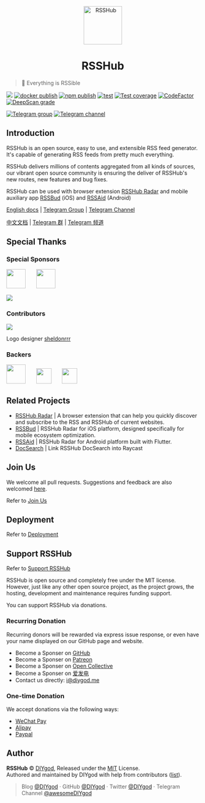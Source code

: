 <p align="center">
<img src="https://docs.rsshub.app/img/logo.png" alt="RSSHub" width="100">
</p> 
<h1 align="center">RSSHub</h1>

> 🍰 Everything is RSSible

[![](https://img.shields.io/badge/dynamic/json?url=https://rsshub-analytics.diygod.workers.dev/&query=requests&color=F38020&label=requests&logo=cloudflare&style=flat-square&suffix=/month)](https://rsshub.app)
[![docker publish](https://img.shields.io/docker/pulls/diygod/rsshub?label=docker%20pulls&logo=docker&style=flat-square)](https://hub.docker.com/r/diygod/rsshub)
[![npm publish](https://img.shields.io/npm/dt/rsshub?label=npm%20downloads&logo=npm&style=flat-square)](https://www.npmjs.com/package/rsshub)
[![test](https://img.shields.io/github/actions/workflow/status/DIYgod/RSSHub/test.yml?branch=master&label=test&logo=github&style=flat-square)](https://github.com/DIYgod/RSSHub/actions/workflows/test.yml?query=event%3Apush+branch%3Amaster)
[![Test coverage](https://img.shields.io/codecov/c/github/DIYgod/RSSHub.svg?style=flat-square&logo=codecov)](https://app.codecov.io/gh/DIYgod/RSSHub/branch/master)
[![CodeFactor](https://www.codefactor.io/repository/github/diygod/rsshub/badge)](https://www.codefactor.io/repository/github/diygod/rsshub)
[![DeepScan grade](https://deepscan.io/api/teams/6244/projects/8135/branches/92448/badge/grade.svg)](https://deepscan.io/dashboard#view=project&tid=6244&pid=8135&bid=92448)

[![Telegram group](https://img.shields.io/badge/dynamic/json?url=https%3A%2F%2Fapi.swo.moe%2Fstats%2Ftelegram%2Frsshub&query=count&color=2CA5E0&label=Telegram%20Group&logo=telegram&cacheSeconds=3600&style=flat-square)](https://t.me/rsshub) [![Telegram channel](https://img.shields.io/badge/dynamic/json?url=https%3A%2F%2Fapi.swo.moe%2Fstats%2Ftelegram%2FawesomeRSSHub&query=count&color=2CA5E0&label=Telegram%20Channel&logo=telegram&cacheSeconds=3600&style=flat-square)](https://t.me/awesomeRSSHub)

## Introduction

RSSHub is an open source, easy to use, and extensible RSS feed generator. It's capable of generating RSS feeds from pretty much everything.

RSSHub delivers millions of contents aggregated from all kinds of sources, our vibrant open source community is ensuring the deliver of RSSHub's new routes, new features and bug fixes.

RSSHub can be used with browser extension [RSSHub Radar](https://github.com/DIYgod/RSSHub-Radar) and mobile auxiliary app [RSSBud](https://github.com/Cay-Zhang/RSSBud) (iOS) and [RSSAid](https://github.com/LeetaoGoooo/RSSAid) (Android)

[English docs](https://docs.rsshub.app) | [Telegram Group](https://t.me/rsshub) | [Telegram Channel](https://t.me/awesomeRSSHub)

[中文文档](https://docs.rsshub.app/zh/) | [Telegram 群](https://t.me/rsshub) | [Telegram 频道](https://t.me/awesomeRSSHub)

## Special Thanks

### Special Sponsors

<p>
<a href="https://rss3.io" target="_blank"><img height="50px" src="https://i.imgur.com/lb1dDGK.png"></a>&nbsp;&nbsp;&nbsp;&nbsp;&nbsp;&nbsp;&nbsp;<a href="https://xlog.app/" target="_blank"><img height="50px" src="https://i.imgur.com/JuhHTKD.png"></a>
</p>

[![](https://opencollective.com/static/images/become_sponsor.svg)](https://docs.rsshub.app/support/)

### Contributors

[![](https://opencollective.com/RSSHub/contributors.svg?width=890)](https://github.com/DIYgod/RSSHub/graphs/contributors)

Logo designer [sheldonrrr](https://dribbble.com/sheldonrrr)

### Backers

<a href="https://www.cloudflare.com" target="_blank"><img height="50px" src="https://i.imgur.com/7Ph27Fq.png"></a>&nbsp;&nbsp;&nbsp;&nbsp;&nbsp;&nbsp;&nbsp;<a href="https://www.netlify.com" target="_blank"><img height="40px" src="https://i.imgur.com/cU01915.png"></a>&nbsp;&nbsp;&nbsp;&nbsp;&nbsp;&nbsp;&nbsp;<a href="https://1password.com" target="_blank"><img height="40px" src="https://i.imgur.com/a2XjflO.png"></a>

## Related Projects

-   [RSSHub Radar](https://github.com/DIYgod/RSSHub-Radar) | A browser extension that can help you quickly discover and subscribe to the RSS and RSSHub of current websites.
-   [RSSBud](https://github.com/Cay-Zhang/RSSBud) | RSSHub Radar for iOS platform, designed specifically for mobile ecosystem optimization.
-   [RSSAid](https://github.com/LeetaoGoooo/RSSAid) | RSSHub Radar for Android platform built with Flutter.
-   [DocSearch](https://github.com/Fatpandac/DocSearch) | Link RSSHub DocSearch into Raycast

## Join Us

We welcome all pull requests. Suggestions and feedback are also welcomed [here](https://github.com/DIYgod/RSSHub/issues).

Refer to [Join Us](https://docs.rsshub.app/joinus/quick-start)

## Deployment

Refer to [Deployment](https://docs.rsshub.app/install/)

## Support RSSHub

Refer to [Support RSSHub](https://docs.rsshub.app/support/)

RSSHub is open source and completely free under the MIT license. However, just like any other open source project, as the project grows, the hosting, development and maintenance requires funding support.

You can support RSSHub via donations.

### Recurring Donation

Recurring donors will be rewarded via express issue response, or even have your name displayed on our GitHub page and website.

-   Become a Sponser on [GitHub](https://github.com/sponsors/DIYgod)
-   Become a Sponser on [Patreon](https://www.patreon.com/DIYgod)
-   Become a Sponser on [Open Collective](https://opencollective.com/RSSHub)
-   Become a Sponser on [爱发电](https://afdian.net/@diygod)
-   Contact us directly: <i@diygod.me>

### One-time Donation

We accept donations via the following ways:

-   [WeChat Pay](https://archive.diygod.me/images/wx.jpg)
-   [Alipay](https://archive.diygod.me/images/zfb.jpg)
-   [Paypal](https://www.paypal.me/DIYgod)

## Author

**RSSHub** © [DIYgod](https://github.com/DIYgod), Released under the [MIT](./LICENSE) License.<br>
Authored and maintained by DIYgod with help from contributors ([list](https://github.com/DIYgod/RSSHub/contributors)).

> Blog [@DIYgod](https://diygod.cc) · GitHub [@DIYgod](https://github.com/DIYgod) · Twitter [@DIYgod](https://twitter.com/DIYgod) · Telegram Channel [@awesomeDIYgod](https://t.me/awesomeDIYgod)
